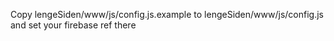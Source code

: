 Copy lengeSiden/www/js/config.js.example to lengeSiden/www/js/config.js and set your firebase ref there